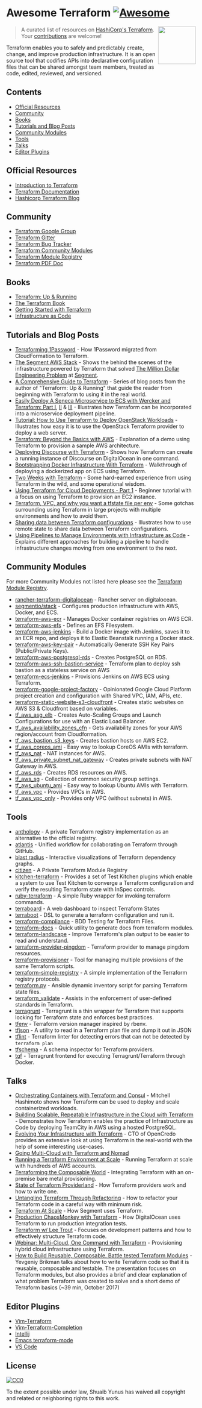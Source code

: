 # Awesome Terraform [![Awesome](https://cdn.rawgit.com/sindresorhus/awesome/d7305f38d29fed78fa85652e3a63e154dd8e8829/media/badge.svg)](https://github.com/sindresorhus/awesome)

> A curated list of resources on [HashiCorp's Terraform](https://www.terraform.io/).
[<img src="https://rawgit.com/shuaibiyy/awesome-terraform/master/terraform.svg" align="right" width="100">](https://terraform.io)
Your [contributions](https://github.com/shuaibiyy/awesome-terraform/blob/master/contributing.md) are welcome!

Terraform enables you to safely and predictably create, change, and improve production infrastructure. It is an open source tool that codifies APIs into declarative configuration files that can be shared amongst team members, treated as code, edited, reviewed, and versioned.

## Contents

* [Official Resources](#official-resources)
* [Community](#community)
* [Books](#books)
* [Tutorials and Blog Posts](#tutorials-and-blog-posts)
* [Community Modules](#community-modules)
* [Tools](#tools)
* [Talks](#talks)
* [Editor Plugins](#editor-plugins)

## Official Resources

* [Introduction to Terraform](https://www.terraform.io/intro/)
* [Terraform Documentation](https://www.terraform.io/docs/)
* [Hashicorp Terraform Blog](https://www.hashicorp.com/blog/category/terraform)

## Community

* [Terraform Google Group](https://groups.google.com/forum/#!forum/terraform-tool)
* [Terraform Gitter](https://gitter.im/hashicorp-terraform)
* [Terraform Bug Tracker](https://github.com/hashicorp/terraform/issues)
* [Terraform Community Modules](https://github.com/terraform-community-modules)
* [Terraform Module Registry](https://registry.terraform.io/)
* [Terraform PDF Doc](https://github.com/dohsimpson/terraform-doc-pdf)

## Books

* [Terraform: Up & Running](http://www.terraformupandrunning.com/?ref=gruntwork-blog-comprehensive-terraform)
* [The Terraform Book](https://terraformbook.com/)
* [Getting Started with Terraform](https://www.amazon.com/Getting-Started-Terraform-Kirill-Shirinkin/dp/1786465108/)
* [Infrastructure as Code](http://shop.oreilly.com/product/0636920039297.do)

## Tutorials and Blog Posts

* [Terraforming 1Password](https://blog.agilebits.com/2018/01/25/terraforming-1password/) - How 1Password migrated from CloudFormation to Terraform.
* [The Segment AWS Stack](https://segment.com/blog/the-segment-aws-stack/) - Shows the behind the scenes of the infrastructure powered by Terraform that solved [The Million Dollar Engineering Problem](https://segment.com/blog/the-million-dollar-eng-problem/) at [Segment](https://segment.com/).
* [A Comprehensive Guide to Terraform](https://blog.gruntwork.io/a-comprehensive-guide-to-terraform-b3d32832baca#.w9x897ywp) - Series of blog posts from the author of "Terraform: Up & Running" that guide the reader from beginning with Terraform to using it in the real world.
* [Easily Deploy A Seneca Microservice to ECS with Wercker and Terraform: Part I](http://chiefy.github.io/easily-deploy-a-seneca-microservice-to-ecs-with-wercker-and-terraform-part-i/), [II](http://chiefy.github.io/easily-deploy-a-seneca-microservice-to-ecs-with-wercker-and-terraform-part-ii/) & [III](http://chiefy.github.io/easily-deploy-a-seneca-microservice-to-ecs-with-wercker-and-terraform-part-i/) - Illustrates how Terraform can be incorporated into a microservice deployment pipeline.
* [Tutorial: How to Use Terraform to Deploy OpenStack Workloads](http://www.stratoscale.com/blog/openstack/tutorial-how-to-use-terraform-to-deploy-openstack-workloads/) - Illustrates how easy it is to use the OpenStack Terraform provider to deploy a web server.
* [Terraform: Beyond the Basics with AWS](https://aws.amazon.com/blogs/apn/terraform-beyond-the-basics-with-aws/) - Explanation of a demo using Terraform to provision a sample AWS architecture.
* [Deploying Discourse with Terraform](https://www.hashicorp.com/blog/terraform-discourse.html) - Shows how Terraform can create a running instance of Discourse on DigitalOcean in one command.
* [Bootstrapping Docker Infrastructure With Terraform](http://vilkeliskis.com/blog/2016/02/10/bootstrapping-docker-with-terraform.html) - Walkthrough of deploying a dockerized app on ECS using Terraform.
* [Two Weeks with Terraform](https://charity.wtf/2016/02/23/two-weeks-with-terraform/) - Some hard-earned experience from using Terraform in the wild, and some operational wisdom.
* [Using Terraform for Cloud Deployments - Part 1](https://dev.to/koenighotze/using-terraform-for-cloud-deployments---part-1) - Beginner tutorial with a focus on using Terraform to provision an EC2 instance.
* [Terraform, VPC, and why you want a tfstate file per env](https://charity.wtf/2016/03/30/terraform-vpc-and-why-you-want-a-tfstate-file-per-env/) - Some gotchas surrounding using Terraform in large projects with multiple environments and how to avoid them.
* [Sharing data between Terraform configurations](https://jamesmckay.net/2016/09/sharing-data-between-terraform-configurations/) - Illustrates how to use remote state to share data between Terraform configurations.
* [Using Pipelines to Manage Environments with Infrastructure as Code](https://medium.com/@kief/https-medium-com-kief-using-pipelines-to-manage-environments-with-infrastructure-as-code-b37285a1cbf5) - Explains different approaches for building a pipeline to handle infrastructure changes moving from one environment to the next.

## Community Modules

For more Community Modules not listed here please see the [Terraform Module Registry](https://registry.terraform.io/).

* [rancher-terraform-digitalocean](https://github.com/lunagt/rancher-terraform-digitalocean) - Rancher server on digitalocean.
* [segmentio/stack](https://github.com/segmentio/stack) - Configures production infrastructure with AWS, Docker, and ECS.
* [terraform-aws-ecr](https://github.com/cloudposse/terraform-aws-ecr) - Manages Docker container registries on AWS ECR.
* [terraform-aws-efs](https://github.com/cloudposse/terraform-aws-efs) - Defines an EFS Filesystem.
* [terraform-aws-jenkins](https://github.com/cloudposse/terraform-aws-jenkins) - Build a Docker image with Jenkins, saves it to an ECR repo, and deploys it to Elastic Beanstalk running a Docker stack.
* [terraform-aws-key-pair](https://github.com/cloudposse/terraform-aws-key-pair) - Automatically Generate SSH Key Pairs (Public/Private Keys).
* [terraform-aws-postgresql-rds](https://github.com/azavea/terraform-aws-postgresql-rds) - Creates PostgreSQL on RDS.
* [terraform-aws-ssh-bastion-service](https://github.com/joshuamkite/terraform-aws-ssh-bastion-service) - Terraform plan to deploy ssh bastion as a stateless service on AWS
* [terraform-ecs-jenkins](https://github.com/shuaibiyy/terraform-ecs-jenkins) - Provisions Jenkins on AWS ECS using Terraform.
* [terraform-google-project-factory](https://github.com/terraform-google-modules/terraform-google-project-factory) - Opinionated Google Cloud Platform project creation and configuration with Shared VPC, IAM, APIs, etc.
* [terraform-static-website-s3-cloudfront](https://github.com/sjevs/terraform-static-website-s3-cloudfront) - Creates static websites on AWS S3 & Cloudfront based on variables.
* [tf_aws_asg_elb](https://github.com/terraform-community-modules/tf_aws_asg_elb) - Creates Auto-Scaling Groups and Launch Configurations for use with an Elastic Load Balancer.
* [tf_aws_availability_zones_cfn](https://github.com/terraform-community-modules/tf_aws_availability_zones_cfn) - Gets availability zones for your AWS region/account from Cloudformation.
* [tf_aws_bastion_s3_keys](https://github.com/terraform-community-modules/tf_aws_bastion_s3_keys) - Creates bastion hosts on AWS EC2.
* [tf_aws_coreos_ami](https://github.com/terraform-community-modules/tf_aws_coreos_ami) - Easy way to lookup CoreOS AMIs with terraform.
* [tf_aws_nat](https://github.com/terraform-community-modules/tf_aws_nat) - NAT instances for AWS.
* [tf_aws_private_subnet_nat_gateway](https://github.com/terraform-community-modules/tf_aws_private_subnet_nat_gateway) - Creates private subnets with NAT Gateway in AWS.
* [tf_aws_rds](https://github.com/terraform-aws-modules/terraform-aws-rds) - Creates RDS resources on AWS.
* [tf_aws_sg](https://github.com/terraform-community-modules/tf_aws_sg) - Collection of common security group settings.
* [tf_aws_ubuntu_ami](https://github.com/terraform-community-modules/tf_aws_ubuntu_ami) - Easy way to lookup Ubuntu AMIs with Terraform.
* [tf_aws_vpc](https://github.com/terraform-community-modules/tf_aws_vpc) - Provides VPCs in AWS.
* [tf_aws_vpc_only](https://github.com/terraform-community-modules/tf_aws_vpc_only) - Provides only VPC (without subnets) in AWS.

## Tools

* [anthology](https://github.com/erikvanbrakel/anthology) - A private Terraform registry implementation as an alternative to the official registry.
* [atlantis](https://github.com/runatlantis/atlantis) - Unified workflow for collaborating on Terraform through GitHub.
* [blast radius](https://github.com/28mm/blast-radius) - Interactive visualizations of Terraform dependency graphs.
* [citizen](https://github.com/outsideris/citizen) - A Private Terraform Module Registry
* [kitchen-terraform](https://github.com/newcontext-oss/kitchen-terraform) - Provides a set of Test Kitchen plugins which enable a system to use Test Kitchen to converge a Terraform configuration and verify the resulting Terraform state with InSpec controls.
* [ruby-terraform](https://github.com/infrablocks/ruby_terraform) - A simple Ruby wrapper for invoking terraform commands.
* [terraboard](https://github.com/camptocamp/terraboard) - A web dashboard to inspect Terraform States
* [terraboot](https://github.com/MastodonC/terraboot) - DSL to generate a terraform configuration and run it.
* [terraform-compliance](https://github.com/eerkunt/terraform-compliance) - BDD Testing for Terraform Files.
* [terraform-docs](https://github.com/segmentio/terraform-docs) - Quick utility to generate docs from terraform modules.
* [terraform-landscape](https://github.com/coinbase/terraform-landscape) - Improve Terraform's plan output to be easier to read and understand.
* [terraform-provider-pingdom](https://github.com/russellcardullo/terraform-provider-pingdom) - Terraform provider to manage pingdom resources.
* [terraform-provisioner](https://github.com/shuaibiyy/terraform-provisioner) - Tool for managing multiple provisions of the same Terraform scripts.
* [terraform-simple-registry](https://github.com/apparentlymart/terraform-simple-registry) - A simple implementation of the Terraform registry protocols.
* [terraform.py](https://github.com/ciscocloud/terraform.py) - Ansible dynamic inventory script for parsing Terraform state files.
* [terraform_validate](https://github.com/elmundio87/terraform_validate) - Assists in the enforcement of user-defined standards in Terraform.
* [terragrunt](https://github.com/gruntwork-io/terragrunt) - Terragrunt is a thin wrapper for Terraform that supports locking for Terraform state and enforces best practices.
* [tfenv](https://github.com/Zordrak/tfenv) - Terraform version manager inspired by rbenv.
* [tfjson](https://github.com/palantir/tfjson) - A utility to read in a Terraform plan file and dump it out in JSON
* [tflint](https://github.com/wata727/tflint) - Terraform linter for detecting errors that can not be detected by `terraform plan`
* [tfschema](https://github.com/minamijoyo/tfschema) - A schema inspector for Terraform providers.
* [tgf](https://github.com/coveo/tgf) - Terragrunt frontend for executing Terragrunt/Terraform through Docker.

## Talks

* [Orchestrating Containers with Terraform and Consul](https://www.infoq.com/presentations/terraform-consul) - Mitchell Hashimoto shows how Terraform can be used to deploy and scale containerized workloads.
* [Building Scalable, Repeatable Infrastructure in the Cloud with Terraform](https://www.youtube.com/watch?v=cG7pcksTAnY) - Demonstrates how Terraform enables the practice of Infrastructure as Code by deploying TeamCity in AWS using a hosted PostgreSQL.
* [Evolving Your Infrastructure with Terraform](https://www.youtube.com/watch?v=wgzgVm7Sqlk) - CTO of OpenCredo provides an extensive look at using Terraform in the real-world with the help of some interesting use-cases.
* [Going Multi-Cloud with Terraform and Nomad](https://www.youtube.com/watch?v=e42A4aBZUkQ)
* [Running a Terraform Environment at Scale](https://www.youtube.com/watch?v=3JVGSq7QIS0) - Running Terraform at scale with hundreds of AWS accounts.
* [Terraforming the Composable World](https://www.youtube.com/watch?v=cHrOXPatFeg) - Integrating Terraform with an on-premise bare metal provisioning.
* [State of Terraform Providerland](https://www.youtube.com/watch?v=ar1PF5iDtbg) - How Terraform providers work and how to write one.
* [Untangling Terraform Through Refactoring](https://www.youtube.com/watch?v=OH6iDKaXpZs) - How to refactor your Terraform code in a careful way with minimum risk.
* [Terraform At Scale](https://www.youtube.com/watch?v=RldRDryLiXs) - How Segment uses Terraform.
* [Production ChaosMonkey with Terraform](https://www.youtube.com/watch?v=CPI6W3LK0-g) - How DigitalOcean uses Terraform to run production integration tests.
* [Terraform w/ Lee Trout](https://www.youtube.com/watch?v=p2ESyuqPw1A) - Focuses on development patterns and how to effectively structure Terraform code.
* [Webinar: Multi-Cloud, One Command with Terraform](https://www.youtube.com/watch?v=adzqsywrJKk) - Provisioning hybrid cloud infrastructure using Terraform.
* [How to Build Reusable, Composable, Battle tested Terraform Modules](https://www.youtube.com/watch?v=LVgP63BkhKQ) - Yevgeniy Brikman talks about how to write Terraform code so that it is reusable, composable and testable. The presentation focuses on Terraform modules, but also provides a brief and clear explanation of what problem Terraform was created to solve and a short demo of Terraform basics (~39 min, October 2017)

## Editor Plugins

* [Vim-Terraform](https://github.com/hashivim/vim-terraform)
* [Vim-Terraform-Completion](https://github.com/juliosueiras/vim-terraform-completion)
* [Intellij](https://plugins.jetbrains.com/plugin/7808-hashicorp-terraform--hcl-language-support)
* [Emacs terraform-mode](https://github.com/syohex/emacs-terraform-mode)
* [VS Code](https://marketplace.visualstudio.com/items?itemName=mauve.terraform)

## License

[![CC0](http://mirrors.creativecommons.org/presskit/buttons/88x31/svg/cc-zero.svg)](https://creativecommons.org/publicdomain/zero/1.0/)

To the extent possible under law, Shuaib Yunus has waived all copyright and related or neighboring rights to this work.
